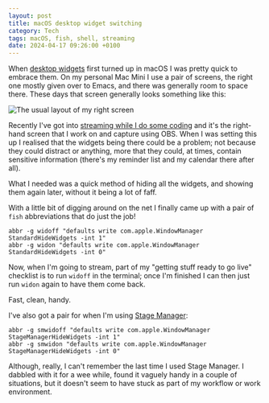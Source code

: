 ```yaml
---
layout: post
title: macOS desktop widget switching
category: Tech
tags: macOS, fish, shell, streaming
date: 2024-04-17 09:26:00 +0100
---
```


When [desktop widgets](https://support.apple.com/en-gb/108996) first turned
up in macOS I was pretty quick to embrace them. On my personal Mac Mini I
use a pair of screens, the right one mostly given over to Emacs, and there
was generally room to space there. These days that screen generally looks
something like this:

![The usual layout of my right screen](/attachments/2024/04/17/right-screen.png#centre)

Recently I've got into [streaming while I do some
coding](https://www.youtube.com/@davep-codes/streams) and it's the
right-hand screen that I work on and capture using OBS. When I was setting
this up I realised that the widgets being there could be a problem; not
because they could distract or anything, more that they could, at times,
contain sensitive information (there's my reminder list and my calendar
there after all).

What I needed was a quick method of hiding all the widgets, and showing them
again later, without it being a lot of faff.

With a little bit of digging around on the net I finally came up with a pair
of `fish` abbreviations that do just the job!

```
abbr -g widoff "defaults write com.apple.WindowManager StandardHideWidgets -int 1"
abbr -g widon "defaults write com.apple.WindowManager StandardHideWidgets -int 0"
```

Now, when I'm going to stream, part of my "getting stuff ready to go live"
checklist is to run `widoff` in the terminal; once I'm finished I can then
just run `widon` again to have them come back.

Fast, clean, handy.

I've also got a pair for when I'm using [Stage
Manager](https://support.apple.com/en-gb/guide/mac-help/mchl534ba392/mac):

```
abbr -g smwidoff "defaults write com.apple.WindowManager StageManagerHideWidgets -int 1"
abbr -g smwidon "defaults write com.apple.WindowManager StageManagerHideWidgets -int 0"
```

Although, really, I can't remember the last time I used Stage Manager. I
dabbled with it for a wee while, found it vaguely handy in a couple of
situations, but it doesn't seem to have stuck as part of my workflow or work
environment.

[//]: # (2024-04-17-macos-desktop-widget-switching.md ends here)
